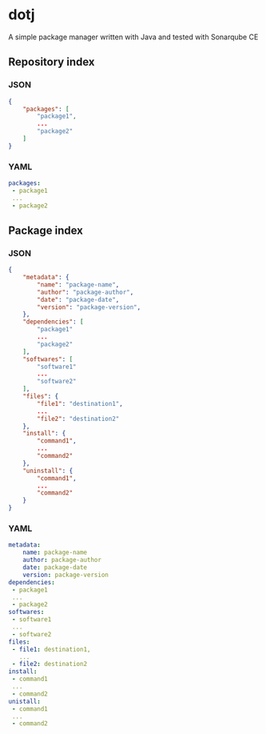 # dotj

A simple package manager written with Java and tested with Sonarqube CE

## Repository index

### JSON

```json
{
    "packages": [
        "package1",
        ...
        "package2"
    ]
}
```

### YAML

```yaml
packages:
 - package1
 ...
 - package2
```
## Package index

### JSON

```json
{
    "metadata": {
        "name": "package-name",
        "author": "package-author",
        "date": "package-date",
        "version": "package-version",
    },
    "dependencies": [
        "package1"
        ...
        "package2"
    ],
    "softwares": [
        "software1"
        ...
        "software2"
    ],
    "files": {
        "file1": "destination1",
        ...
        "file2": "destination2"
    },
    "install": {
        "command1",
        ...
        "command2"
    },
    "uninstall": {
        "command1",
        ...
        "command2"
    }
}
```

### YAML

```yaml
metadata:
    name: package-name
    author: package-author
    date: package-date
    version: package-version
dependencies:
 - package1
 ...
 - package2
softwares:
 - software1
 ...
 - software2
files:
 - file1: destination1,
   ...
 - file2: destination2
install:
 - command1
 ...
 - command2
unistall:
 - command1
 ...
 - command2
```